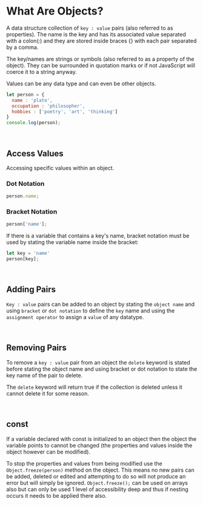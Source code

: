 # What Are Objects?

A data structure collection of `key : value` pairs (also referred to as properties). The name is the key and has its associated value separated with a colon(:) and they are stored inside braces {} with each pair separated by a comma.

The key/names are strings or symbols (also referred to as a property of the object). They can be surrounded in quotation marks or if not JavaScript will coerce it to a string anyway.

Values can be any data type and can even be other objects.

```JavaScript
let person = {
  name : 'plato',
  occupation : 'philosopher',
  hobbies : ['poetry', 'art', 'thinking']
}
console.log(person);
```

<br>

## Access Values

Accessing specific values within an object.

### Dot Notation

```JavaScript
person.name;
```

### Bracket Notation

```JavaScript
person['name'];
```

If there is a variable that contains a key's name, bracket notation must be used by stating the variable name inside the bracket:

```JavaScript
let key = 'name'
person[key];
```

<br>

## Adding Pairs

`Key : value` pairs can be added to an object by stating the `object name` and using `bracket` or `dot notation` to define the `key` name and using the `assignment operator` to assign a `value` of any datatype.

<br>

## Removing Pairs

To remove a `key : value` pair from an object the `delete` keyword is stated before stating the object name and using bracket or dot notation to state the key name of the pair to delete. 

The `delete` keyword will return true if the collection is deleted unless it cannot delete it for some reason.

<br>

## const 

If a variable declared with const is initialized to an object then the object the variable points to cannot be changed (the properties and values inside the object however can be modified).

To stop the properties and values from being modified use the `Object.freeze(person)` method on the object. This means no new pairs can be added, deleted or edited and attempting to do so will not produce an error but will simply be ignored. `Object.freeze();` can be used on arrays also but can only be used 1 level of accessibility deep and thus if nesting occurs it needs to be applied there also.
